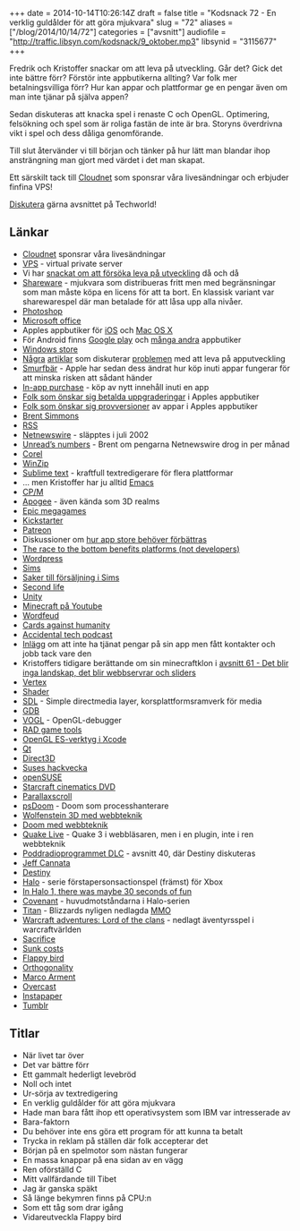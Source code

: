 +++
date = 2014-10-14T10:26:14Z
draft = false
title = "Kodsnack 72 - En verklig guldålder för att göra mjukvara"
slug = "72"
aliases = ["/blog/2014/10/14/72"]
categories = ["avsnitt"]
audiofile = "http://traffic.libsyn.com/kodsnack/9_oktober.mp3"
libsynid = "3115677"
+++

Fredrik och Kristoffer snackar om att leva på utveckling. Går det? Gick det inte bättre förr? Förstör inte appbutikerna allting? Var folk mer betalningsvilliga förr? Hur kan appar och plattformar ge en pengar även om man inte tjänar på själva appen?

Sedan diskuteras att knacka spel i renaste C och OpenGL. Optimering, felsökning och spel som är roliga fastän de inte är bra. Storyns överdrivna vikt i spel och dess dåliga genomförande.

Till slut återvänder vi till början och tänker på hur lätt man blandar ihop ansträngning man gjort med värdet i det man skapat.

Ett särskilt tack till [Cloudnet](http://www.cloudnet.se) som sponsrar våra livesändningar och erbjuder finfina VPS!

[Diskutera](http://techworld.idg.se/2.2524/1.586504/) gärna avsnittet på Techworld!

## Länkar ##
* [Cloudnet](http://www.cloudnet.se) sponsrar våra livesändningar
* [VPS](http://en.wikipedia.org/wiki/Virtual_private_server) - virtual private server
* Vi har [snackat om att försöka leva på utveckling](http://kodsnack.se/40/) då och då
* [Shareware](http://en.wikipedia.org/wiki/Shareware) - mjukvara som distribueras fritt men med begränsningar som man måste köpa en licens för att ta bort. En klassisk variant var sharewarespel där man betalade för att låsa upp alla nivåer.
* [Photoshop](http://en.wikipedia.org/wiki/Adobe_Photoshop)
* [Microsoft office](http://en.wikipedia.org/wiki/Microsoft_Office)
* Apples appbutiker för  [iOS](http://en.wikipedia.org/wiki/App_Store_%28iOS%29) och [Mac OS X](http://en.wikipedia.org/wiki/Mac_App_Store)
* För Android finns [Google play](http://en.wikipedia.org/wiki/Google_Play#Play_Store_.28Android_application.29) och [många andra](http://joyofandroid.com/24-android-app-store-alternatives-for-those-who-hate-google-play/) appbutiker
* [Windows store](http://en.wikipedia.org/wiki/Windows_Store)
* [Några](http://blog.jaredsinclair.com/post/93118460565/a-candid-look-at-unreads-first-year) [artiklar](http://tyler.io/2014/07/a-candid-look-at-the-financial-side-of-building-mac-apps-on-your-own/) som diskuterar [problemen](http://www.marco.org/2014/07/28/app-rot) med att leva på apputveckling
* [Smurfbär](http://www.escapistmagazine.com/news/view/107662-Eight-Year-Old-Girl-Blows-1400-on-Smurfberries)  - Apple har sedan dess ändrat hur köp inuti appar fungerar för att minska risken att sådant händer
* [In-app purchase](https://developer.apple.com/in-app-purchase/) - köp av nytt innehåll inuti en app
* [Folk som önskar sig betalda uppgraderingar](http://www.macworld.com/article/2048194/opinion-apple-needs-a-handle-on-app-store-paid-upgrade-problem.html) i Apples appbutiker
* [Folk som önskar sig provversioner](http://www.cultofmac.com/226983/heres-how-apple-should-make-trial-version-apps-work-in-ios-7/) av appar i Apples appbutiker
* [Brent Simmons](http://inessential.com/)
* [RSS](http://en.wikipedia.org/wiki/RSS)
* [Netnewswire](http://en.wikipedia.org/wiki/NetNewsWire) - släpptes i juli 2002
* [Unread’s numbers](http://inessential.com/2014/07/28/unreads_numbers) - Brent om pengarna Netnewswire drog in per månad
* [Corel](http://en.wikipedia.org/wiki/Corel)
* [WinZip](http://en.wikipedia.org/wiki/WinZip)
* [Sublime text](http://www.sublimetext.com/) - kraftfull textredigerare för flera plattformar
* … men Kristoffer har ju alltid [Emacs](http://en.wikipedia.org/wiki/Emacs)
* [CP/M](http://en.wikipedia.org/wiki/CP/M)
* [Apogee](http://en.wikipedia.org/wiki/3D_Realms) - även kända som 3D realms
* [Epic megagames](http://en.wikipedia.org/wiki/Epic_Games)
* [Kickstarter](http://en.wikipedia.org/wiki/Kickstarter)
* [Patreon](http://en.wikipedia.org/wiki/Patreon)
* Diskussioner om [hur app store behöver förbättras](http://www.macstories.net/stories/a-better-app-store/)
* [The race to the bottom benefits platforms (not developers)](http://alexking.org/blog/2014/08/12/race-to-bottom-platforms)
* [Wordpress](http://en.wikipedia.org/wiki/WordPress)
* [Sims](http://en.wikipedia.org/wiki/The_Sims)
* [Saker till försäljning i Sims](http://store.thesims3.com/category.html?categoryId=11584)
* [Second life](http://en.wikipedia.org/wiki/Second_Life)
* [Unity](http://unity3d.com/)
* [Minecraft på Youtube](https://www.youtube.com/channel/UCQvWX73GQygcwXOTSf_VDVg)
* [Wordfeud](http://sv.wikipedia.org/wiki/Wordfeud)
* [Cards against humanity](http://cardsagainsthumanity.com/)
* [Accidental tech podcast](http://atp.fm/)
* [Inlägg](https://medium.com/@sorthman/app-store-realities-7b54af3f574e) om att inte ha tjänat pengar på sin app men fått kontakter och jobb tack vare den
* Kristoffers tidigare berättande om sin minecraftklon i [avsnitt 61 - Det blir inga landskap, det blir webbservrar och sliders](http://kodsnack.se/61/)
* [Vertex](http://en.wikipedia.org/wiki/Vertex_%28computer_graphics%29)
* [Shader](http://en.wikipedia.org/wiki/Shader)
* [SDL](https://www.libsdl.org/) - Simple directmedia layer, korsplattformsramverk för media
* [GDB](http://www.gnu.org/software/gdb/)
* [VOGL](https://github.com/ValveSoftware/vogl) - OpenGL-debugger
* [RAD game tools](http://en.wikipedia.org/wiki/RAD_Game_Tools)
* [OpenGL ES-verktyg i Xcode](https://developer.apple.com/library/ios/documentation/3DDrawing/Conceptual/OpenGLES_ProgrammingGuide/ToolsOverview/ToolsOverview.html)
* [Qt](https://qt-project.org/)
* [Direct3D](http://en.wikipedia.org/wiki/Direct3D)
* [Suses hackvecka](https://hackweek.suse.com/)
* [openSUSE](http://www.opensuse.org/en/)
* [Starcraft cinematics DVD](http://gear.blizzard.com/index.php/default/home-dvd/starcraft-cinematics-dvd-71232.html)
* [Parallaxscroll](http://en.wikipedia.org/wiki/Parallax_scrolling)
* [psDoom](http://psdoom.sourceforge.net/) - Doom som processhanterare
* [Wolfenstein 3D med webbteknik](https://github.com/id-Software/wolf3d-browser)
* [Doom med webbteknik](https://hacks.mozilla.org/2011/06/doom-on-the-web/)
* [Quake Live](http://en.wikipedia.org/wiki/Quake_Live) - Quake 3 i webbläsaren, men i en plugin, inte i ren webbteknik
* [Poddradioprogrammet DLC](http://5by5.tv/dlc/40) - avsnitt 40, där Destiny diskuteras
* [Jeff Cannata](https://twitter.com/jeffcannata)
* [Destiny](http://en.wikipedia.org/wiki/Destiny_%28video_game%29)
* [Halo](http://en.wikipedia.org/wiki/Halo_%28series%29) - serie förstapersonsactionspel (främst) för Xbox
* [In Halo 1, there was maybe 30 seconds of fun](http://www.joystiq.com/2011/07/14/half-minute-halo-an-interview-with-jaime-griesemer/)
* [Covenant](http://halo.wikia.com/wiki/Covenant_Empire) - huvudmotståndarna i Halo-serien
* [Titan](http://kotaku.com/heres-what-blizzards-titan-actually-was-1638632121) - Blizzards nyligen nedlagda [MMO](http://en.wikipedia.org/wiki/Massively_multiplayer_online_game)
* [Warcraft adventures: Lord of the clans](http://en.wikipedia.org/wiki/Warcraft_Adventures:_Lord_of_the_Clans) - nedlagt äventyrsspel i warcraftvärlden
* [Sacrifice](http://en.wikipedia.org/wiki/Sacrifice_%28video_game%29)
* [Sunk costs](http://en.wikipedia.org/wiki/Sunk_costs#Loss_aversion_and_the_sunk_cost_fallacy)
* [Flappy bird](http://en.wikipedia.org/wiki/Flappy_Bird)
* [Orthogonality](http://en.wikipedia.org/wiki/Orthogonality)
* [Marco Arment](http://en.wikipedia.org/wiki/Marco_Arment)
* [Overcast](https://overcast.fm/podcasts)
* [Instapaper](https://www.instapaper.com/u)
* [Tumblr](http://en.wikipedia.org/wiki/Tumblr)

## Titlar ##
* När livet tar över
* Det var bättre förr
* Ett gammalt hederligt levebröd
* Noll och intet
* Ur-sörja av textredigering
* En verklig guldålder för att göra mjukvara
* Hade man bara fått ihop ett operativsystem som IBM var intresserade av
* Bara-faktorn
* Du behöver inte ens göra ett program för att kunna ta betalt
* Trycka in reklam på ställen där folk accepterar det
* Början på en spelmotor som nästan fungerar
* En massa knappar på ena sidan av en vägg
* Ren oförställd C
* Mitt vallfärdande till Tibet
* Jag är ganska späkt
* Så länge bekymren finns på CPU:n
* Som ett tåg som drar igång
* Vidareutveckla Flappy bird